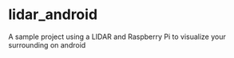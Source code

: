 # lidar_android
A sample project using a LIDAR and Raspberry Pi to visualize your surrounding on android
